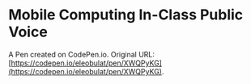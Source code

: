 # Mobile Computing In-Class Public Voice

A Pen created on CodePen.io. Original URL: [https://codepen.io/eleobulat/pen/XWQPyKG](https://codepen.io/eleobulat/pen/XWQPyKG).

